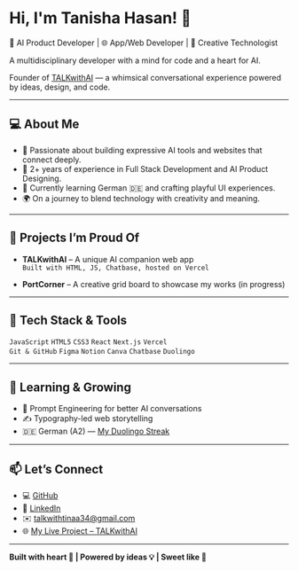 # Hi, I'm Tanisha Hasan! 👋

🎀 AI Product Developer | 🌐 App/Web Developer | 🎢 Creative Technologist

A multidisciplinary developer with a mind for code and a heart for AI.


Founder of [TALKwithAI](https://talkwithai-tanisha.vercel.app) — a whimsical conversational experience powered by ideas, design, and code.

---

## 💻 About Me
- 🧠 Passionate about building expressive AI tools and websites that connect deeply.
- 🚀 2+ years of experience in Full Stack Development and AI Product Designing.
- 🌸 Currently learning German 🇩🇪 and crafting playful UI experiences.
- 🌍 On a journey to blend technology with creativity and meaning.

---

## 🧩 Projects I’m Proud Of
- **TALKwithAI** – A unique AI companion web app  
  `Built with HTML, JS, Chatbase, hosted on Vercel`

- **PortCorner** – A creative grid board to showcase my works (in progress)

---

## 🔧 Tech Stack & Tools
`JavaScript` `HTML5` `CSS3` `React` `Next.js` `Vercel`  
`Git & GitHub` `Figma` `Notion` `Canva` `Chatbase` `Duolingo`  

---

## 🌱 Learning & Growing
- 📘 Prompt Engineering for better AI conversations  
- ✍️ Typography-led web storytelling  
- 🇩🇪 German (A2) — [My Duolingo Streak](https://www.duolingo.com/profile/rehamm_.D)

---

## 📫 Let’s Connect
- 💻 [GitHub](https://github.com/rehamm-D)  
- 💼 [LinkedIn](https://www.linkedin.com/in/tanisha-shaikh-46b322232)  
- ✉️ talkwithtinaa34@gmail.com  
- 🌐 [My Live Project – TALKwithAI](https://talkwithai-tanisha.vercel.app)

---

**Built with heart 🎀 | Powered by ideas 💡 | Sweet like 🍒**

